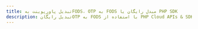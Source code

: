 ---title: تبدیل پاورپوینت بهFODS، OTP به FODS مبدل رایگان یا PHP SDKdescription: تبدیل رایگانOTP به FODS با استفاده از PHP Cloud APIs & SDK. همچنین اسناد Microsoft PowerPoint را در Cloud ایجاد، ویرایش و رندر کنید.---